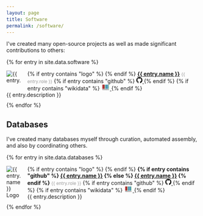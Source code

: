 ```yaml
---
layout: page
title: Software
permalink: /software/
---
```

I've created many open-source projects as well as made significant contributions to others:

{% for entry in site.data.software %}
<div style="padding-bottom: 10px;">
{% if entry contains "logo" %}
<img src="{{ entry.logo }}" alt="{{ entry.name }} Logo" style="float: left; max-height: 40px; max-width: 40px; margin-right: 15px" />
{% endif %}
<strong><a href="https://github.com/{{ entry.github }}">{{ entry.name }}</a></strong> <small style="color: #999">{{ entry.role }}</small>
{% if entry contains "github" %}
      <a href="https://github.com/in/{{ entry.github }}">
      <img alt="GitHub logo" src="/img/logos/github-icon.svg" width="16" height="16" />
      </a>
{% endif %}
{% if entry contains "wikidata" %}
    <a href="https://scholia.toolforge.org/topic/{{ entry.wikidata }}">
    <img alt="WikiData logo" src="/img/logos/wikidata_logo.svg" height="16" />
    </a>
{% endif %}
<br />
{{ entry.description }}
</div>
{% endfor %}

## Databases

I've created many databases myself through curation, automated assembly, and also by coordinating
others.

{% for entry in site.data.databases %}
<div style="padding-bottom: 10px;">
{% if entry contains "logo" %}
<img src="{{ entry.logo }}" alt="{{ entry.name }} Logo" style="float: left; max-width: 40px; margin-right: 15px" />
{% endif %}
<strong>
{% if entry contains "github" %}
<a href="https://github.com/{{ entry.github }}">{{ entry.name }}</a>
{% else %}
<a href="https://zenodo.org/record/{{ entry.zenodo }}">{{ entry.name }}</a>
{% endif %}
</strong> <small style="color: #999">{{ entry.role }}</small>
{% if entry contains "github" %}
      <a href="https://github.com/{{ entry.github }}">
      <img alt="GitHub logo" src="/img/logos/github-icon.svg" width="16" height="16" />
      </a>
{% endif %}
{% if entry contains "wikidata" %}
    <a href="https://scholia.toolforge.org/topic/{{ entry.wikidata }}">
    <img alt="WikiData logo" src="/img/logos/wikidata_logo.svg" height="16" />
    </a>
{% endif %}
<br />
{{ entry.description }}
</div>
{% endfor %}
